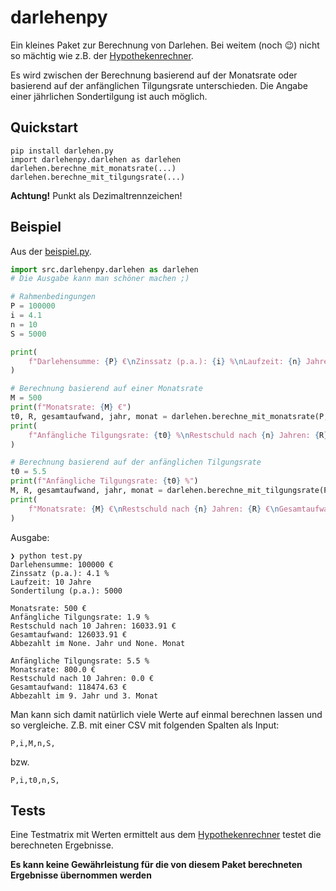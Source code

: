 # darlehenpy

Ein kleines Paket zur Berechnung von Darlehen. Bei weitem (noch 😉) nicht so mächtig wie z.B. der [Hypothekenrechner](https://www.zinsen-berechnen.de/hypothekenrechner.php).

Es wird zwischen der Berechnung basierend auf der Monatsrate oder basierend auf der anfänglichen Tilgungsrate unterschieden. Die Angabe einer jährlichen Sondertilgung ist auch möglich.

## Quickstart

```
pip install darlehen.py
import darlehenpy.darlehen as darlehen
darlehen.berechne_mit_monatsrate(...)
darlehen.berechne_mit_tilgungsrate(...)
```

**Achtung!** Punkt als Dezimaltrennzeichen!

## Beispiel

Aus der [beispiel.py](https://github.com/Allaman/darlehenpy/blob/main/beispiel.py).

```python
import src.darlehenpy.darlehen as darlehen
# Die Ausgabe kann man schöner machen ;)

# Rahmenbedingungen
P = 100000
i = 4.1
n = 10
S = 5000

print(
    f"Darlehensumme: {P} €\nZinssatz (p.a.): {i} %\nLaufzeit: {n} Jahre\nSondertilung (p.a.): {S}\n"
)

# Berechnung basierend auf einer Monatsrate
M = 500
print(f"Monatsrate: {M} €")
t0, R, gesamtaufwand, jahr, monat = darlehen.berechne_mit_monatsrate(P, i, M, n, S)
print(
    f"Anfängliche Tilgungsrate: {t0} %\nRestschuld nach {n} Jahren: {R} €\nGesamtaufwand: {gesamtaufwand} €\nAbbezahlt im {jahr}. Jahr und {monat}. Monat\n"
)

# Berechnung basierend auf der anfänglichen Tilgungsrate
t0 = 5.5
print(f"Anfängliche Tilgungsrate: {t0} %")
M, R, gesamtaufwand, jahr, monat = darlehen.berechne_mit_tilgungsrate(P, i, t0, n, S)
print(
    f"Monatsrate: {M} €\nRestschuld nach {n} Jahren: {R} €\nGesamtaufwand: {gesamtaufwand} €\nAbbezahlt im {jahr}. Jahr und {monat}. Monat"
)
```

Ausgabe:

```
❯ python test.py
Darlehensumme: 100000 €
Zinssatz (p.a.): 4.1 %
Laufzeit: 10 Jahre
Sondertilung (p.a.): 5000

Monatsrate: 500 €
Anfängliche Tilgungsrate: 1.9 %
Restschuld nach 10 Jahren: 16033.91 €
Gesamtaufwand: 126033.91 €
Abbezahlt im None. Jahr und None. Monat

Anfängliche Tilgungsrate: 5.5 %
Monatsrate: 800.0 €
Restschuld nach 10 Jahren: 0.0 €
Gesamtaufwand: 118474.63 €
Abbezahlt im 9. Jahr und 3. Monat
```

Man kann sich damit natürlich viele Werte auf einmal berechnen lassen und so vergleiche. Z.B. mit einer CSV mit folgenden Spalten als Input:

```csv
P,i,M,n,S,
```

bzw.

```
P,i,t0,n,S,
```

## Tests

Eine Testmatrix mit Werten ermittelt aus dem [Hypothekenrechner](https://www.zinsen-berechnen.de/hypothekenrechner.php) testet die berechneten Ergebnisse.

**Es kann keine Gewährleistung für die von diesem Paket berechneten Ergebnisse übernommen werden**
